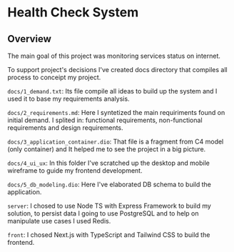# Health Check System

## Overview

The main goal of this project was monitoring services status on internet.

To support project's decisions I've created docs directory that compiles all process to conceipt my project.

`docs/1_demand.txt`: Its file compile all ideas to build up the system and I used it to base my requirements analysis.

`docs/2_requirements.md`: Here I syntetized the main requiriments found on initial demand. I splited in: functional requirements, non-functional requirements and design requirements.

`docs/3_application_container.dio`: That file is a fragment from C4 model (only container) and It helped me to see the project in a big picture.

`docs/4_ui_ux`: In this folder I've scratched up the desktop and mobile wireframe to guide my frontend development.

`docs/5_db_modeling.dio`: Here I've elaborated DB schema to build the application.

`server`: I chosed to use Node TS with Express Framework to build my solution, to persist data I going to use PostgreSQL and to help on manipulate use cases I used Redis.

`front`: I chosed Next.js with TypeScript and Tailwind CSS to build the frontend.